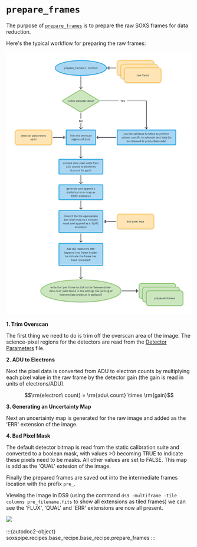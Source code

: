 # `prepare_frames`

The purpose of [`prepare_frames`](#soxspipe.recipes.base_recipe.base_recipe.prepare_frames) is to prepare the raw SOXS frames for data reduction. 

Here's the typical workflow for preparing the raw frames:

![](prepare_frame.png)

**1. Trim Overscan**

The first thing we need to do is trim off the overscan area of the image. The science-pixel regions for the detectors are read from the [Detector Parameters](../files/detector_parameters.md) file.

**2. ADU to Electrons**

Next the pixel data is converted from ADU to electron counts by multiplying each pixel value in the raw frame by the detector gain (the gain is read in units of electrons/ADU).

$$\rm{electron\ count} = \rm{adu\ count} \times \rm{gain}$$

**3. Generating an Uncertainty Map**

Next an uncertainty map is generated for the raw image and added as the 'ERR' extension of the image.

<!-- For each pixel the uncertainty is calculated as:

$$\rm{error} = \sqrt{\rm{readnoise}^2+\rm{electron\ count}^2}$$ -->

<!-- **Bitmap Extension**

The appropriate bitmap extension is selected and simply added as the 'FLAG' extension of the frame. -->

**4. Bad Pixel Mask**

The default detector bitmap is read from the static calibration suite and converted to a boolean mask, with values >0 becoming TRUE to indicate these pixels need to be masks. All other values are set to FALSE. This map is add as the 'QUAL' extesion of the image. 

Finally the prepared frames are saved out into the intermediate frames location with the prefix `pre_`.

Viewing the image in DS9 (using the command `ds9 -multiframe -tile columns pre_filename.fits` to show all extensions as tiled frames) we can see the 'FLUX', 'QUAL' and 'ERR' extensions are now all present.

[![](https://live.staticflickr.com/65535/50237008782_5bb148baaf_b.png)](https://live.staticflickr.com/65535/50237008782_5bb148baaf_o.png)

:::{autodoc2-object} soxspipe.recipes.base_recipe.base_recipe.prepare_frames
:::


